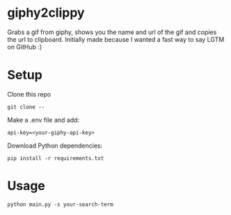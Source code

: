 # giphy2clippy

Grabs a gif from giphy, shows you the name and url of the gif and copies the url to clipboard. Initially made because I wanted a fast way to say LGTM on GitHub :)

# Setup

Clone this repo

```
git clone --
```

Make a .env file and add:
```
api-key=<your-giphy-api-key>
```

Download Python dependencies: 

```
pip install -r requirements.txt
```

# Usage

`python main.py -s your-search-term`
